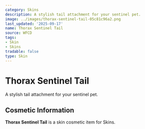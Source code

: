 ```yaml
---
category: Skins
description: A stylish tail attachment for your sentinel pet.
image: ../images/thorax-sentinel-tail-05c81c96a2.png
last_updated: '2025-09-17'
name: Thorax Sentinel Tail
source: WFCD
tags:
- Skin
- Skins
tradable: false
type: Skin
---
```


# Thorax Sentinel Tail

A stylish tail attachment for your sentinel pet.

## Cosmetic Information

**Thorax Sentinel Tail** is a skin cosmetic item for Skins.

